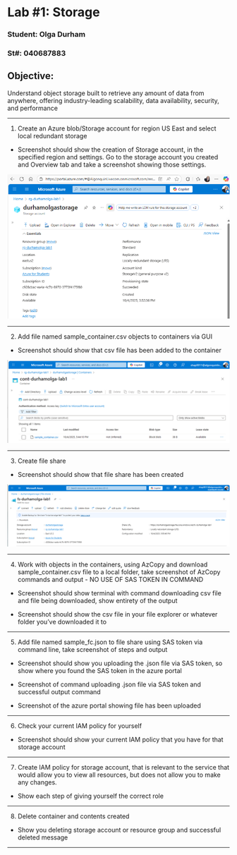 # Lab #1: Storage

### Student: Olga Durham

### St#: 040687883

## Objective: 
Understand object storage built to retrieve any amount of data from anywhere, offering industry-leading scalability, data availability, security, and performance

---

1. Create an Azure blob/Storage account for region US East and select local redundant storage

- Screenshot should show the creation of Storage account, in the specified region and settings. Go to the storage account you created and Overview tab and take a screenshot showing those settings.

![Storage Account created](./screenshots/1-creation-of-storage-account.png)

---

2. Add file named sample_container.csv objects to containers via GUI

- Screenshot should show that csv file has been added to the container

![Container created; csv file added to the container](./screenshots/2-container-created-csv-file-uploaded.png)

---

3. Create file share

- Screenshot should show that file share has been created

![File Share created](./screenshots/3-file-share-created.png)

---

4. Work with objects in the containers, using AzCopy and download
sample_container.csv file to a local folder, take screenshot of AzCopy commands and output - NO USE OF SAS TOKEN IN COMMAND

- Screenshot should show terminal with command downloading csv file and file being downloaded, show entirety of the output

- Screenshot should show the csv file in your file explorer or whatever folder you’ve downloaded it to

---

5. Add file named sample_fc.json to file share using SAS token via command line,
take screenshot of steps and output

- Screenshot should show you uploading the .json file via SAS token, so show where you found the SAS token in the azure portal

- Screenshot of command uploading .json file via SAS token and successful output command

- Screenshot of the azure portal showing file has been uploaded

---

6. Check your current IAM policy for yourself

- Screenshot should show your current IAM policy that you have for that storage account

---

7. Create IAM policy for storage account, that is relevant to the service that
would allow you to view all resources, but does not allow you to make any changes.

- Show each step of giving yourself the correct role

---

8. Delete container and contents created

- Show you deleting storage account or resource group and successful deleted message

---